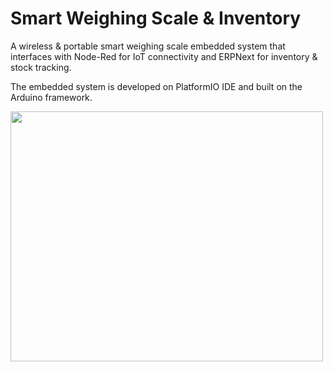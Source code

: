 # Smart Weighing Scale &amp; Inventory
A wireless & portable smart weighing scale embedded system that interfaces with Node-Red for IoT connectivity and ERPNext for inventory & stock tracking.

The embedded system is developed on PlatformIO IDE and built on the Arduino framework.

<img src= "https://user-images.githubusercontent.com/76152507/164983018-ce873b46-68f4-4928-9d6d-3f753c45c488.png" width="500" height="400" />
